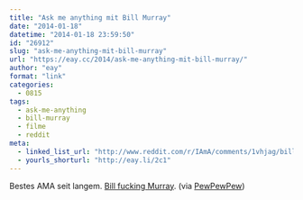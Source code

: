 ```yaml
---
title: "Ask me anything mit Bill Murray"
date: "2014-01-18"
datetime: "2014-01-18 23:59:50"
id: "26912"
slug: "ask-me-anything-mit-bill-murray"
url: "https://eay.cc/2014/ask-me-anything-mit-bill-murray/"
author: "eay"
format: "link"
categories:
  - 0815
tags:
  - ask-me-anything
  - bill-murray
  - filme
  - reddit
meta:
  - linked_list_url: "http://www.reddit.com/r/IAmA/comments/1vhjag/bill_murray_here_ok_ill_talk_ill_talk/"
  - yourls_shorturl: "http://eay.li/2c1"
---
```


Bestes AMA seit langem. [Bill fucking Murray](http://youtube.com/watch?v=KugiqORzaPs). (via [PewPewPew](http://www.pewpewpew.de/2014/01/18/bill-murrays-ama-and-how-he-got-to-make-garfield/))
